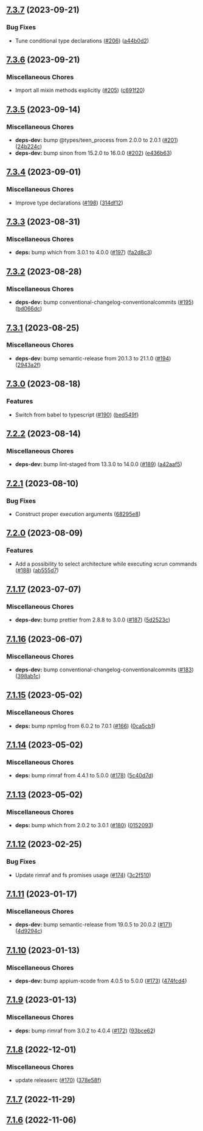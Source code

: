 ## [7.3.7](https://github.com/appium/node-simctl/compare/v7.3.6...v7.3.7) (2023-09-21)


### Bug Fixes

* Tune conditional type declarations ([#206](https://github.com/appium/node-simctl/issues/206)) ([a44b0d2](https://github.com/appium/node-simctl/commit/a44b0d2a57c6532c9feff3a65c46bd3a067d2bfb))

## [7.3.6](https://github.com/appium/node-simctl/compare/v7.3.5...v7.3.6) (2023-09-21)


### Miscellaneous Chores

* Import all mixin methods explicitly ([#205](https://github.com/appium/node-simctl/issues/205)) ([c691f20](https://github.com/appium/node-simctl/commit/c691f20ef4d843349b3c8ae0847b0a0d896482a0))

## [7.3.5](https://github.com/appium/node-simctl/compare/v7.3.4...v7.3.5) (2023-09-14)


### Miscellaneous Chores

* **deps-dev:** bump @types/teen_process from 2.0.0 to 2.0.1 ([#201](https://github.com/appium/node-simctl/issues/201)) ([24b224c](https://github.com/appium/node-simctl/commit/24b224cec5124990f5098f474bbffc4749830776))
* **deps-dev:** bump sinon from 15.2.0 to 16.0.0 ([#202](https://github.com/appium/node-simctl/issues/202)) ([e436b63](https://github.com/appium/node-simctl/commit/e436b632962a87cdea543e1395bd83307dd2427f))

## [7.3.4](https://github.com/appium/node-simctl/compare/v7.3.3...v7.3.4) (2023-09-01)


### Miscellaneous Chores

* Improve type declarations ([#198](https://github.com/appium/node-simctl/issues/198)) ([314df12](https://github.com/appium/node-simctl/commit/314df12dfa9f2e7afa06d67f211b3dffe84755dc))

## [7.3.3](https://github.com/appium/node-simctl/compare/v7.3.2...v7.3.3) (2023-08-31)


### Miscellaneous Chores

* **deps:** bump which from 3.0.1 to 4.0.0 ([#197](https://github.com/appium/node-simctl/issues/197)) ([fa2d8c3](https://github.com/appium/node-simctl/commit/fa2d8c344cc8623af2504fd8bc103f1e948183f4))

## [7.3.2](https://github.com/appium/node-simctl/compare/v7.3.1...v7.3.2) (2023-08-28)


### Miscellaneous Chores

* **deps-dev:** bump conventional-changelog-conventionalcommits ([#195](https://github.com/appium/node-simctl/issues/195)) ([bd066dc](https://github.com/appium/node-simctl/commit/bd066dc151dd205d4da36c1f65b71478958d1d07))

## [7.3.1](https://github.com/appium/node-simctl/compare/v7.3.0...v7.3.1) (2023-08-25)


### Miscellaneous Chores

* **deps-dev:** bump semantic-release from 20.1.3 to 21.1.0 ([#194](https://github.com/appium/node-simctl/issues/194)) ([2943a2f](https://github.com/appium/node-simctl/commit/2943a2f27095a9df2ec5965d3dd9dbd82d4c26ad))

## [7.3.0](https://github.com/appium/node-simctl/compare/v7.2.2...v7.3.0) (2023-08-18)


### Features

* Switch from babel to typescript ([#190](https://github.com/appium/node-simctl/issues/190)) ([bed549f](https://github.com/appium/node-simctl/commit/bed549f4be5c0261ebc2e479fdbed68db963fc15))

## [7.2.2](https://github.com/appium/node-simctl/compare/v7.2.1...v7.2.2) (2023-08-14)


### Miscellaneous Chores

* **deps-dev:** bump lint-staged from 13.3.0 to 14.0.0 ([#189](https://github.com/appium/node-simctl/issues/189)) ([a42aaf5](https://github.com/appium/node-simctl/commit/a42aaf5698deadc722c909c1e505b8fbeccaecb4))

## [7.2.1](https://github.com/appium/node-simctl/compare/v7.2.0...v7.2.1) (2023-08-10)


### Bug Fixes

* Construct proper execution arguments ([68295e8](https://github.com/appium/node-simctl/commit/68295e8247c0b11620fc231cc7e5f4ec143e363d))

## [7.2.0](https://github.com/appium/node-simctl/compare/v7.1.17...v7.2.0) (2023-08-09)


### Features

* Add a possibility to select architecture while executing xcrun commands ([#188](https://github.com/appium/node-simctl/issues/188)) ([ab555d7](https://github.com/appium/node-simctl/commit/ab555d73d855991360af842f140a4164af50b6a6))

## [7.1.17](https://github.com/appium/node-simctl/compare/v7.1.16...v7.1.17) (2023-07-07)


### Miscellaneous Chores

* **deps-dev:** bump prettier from 2.8.8 to 3.0.0 ([#187](https://github.com/appium/node-simctl/issues/187)) ([5d2523c](https://github.com/appium/node-simctl/commit/5d2523c823b686c2cb4207200d4b582bfb88120f))

## [7.1.16](https://github.com/appium/node-simctl/compare/v7.1.15...v7.1.16) (2023-06-07)


### Miscellaneous Chores

* **deps-dev:** bump conventional-changelog-conventionalcommits ([#183](https://github.com/appium/node-simctl/issues/183)) ([398ab1c](https://github.com/appium/node-simctl/commit/398ab1c7893eb6ef23040462e7e8282faf6ecda9))

## [7.1.15](https://github.com/appium/node-simctl/compare/v7.1.14...v7.1.15) (2023-05-02)


### Miscellaneous Chores

* **deps:** bump npmlog from 6.0.2 to 7.0.1 ([#166](https://github.com/appium/node-simctl/issues/166)) ([0ca5cb1](https://github.com/appium/node-simctl/commit/0ca5cb17c5c19c551325a7f5f7b877895d27cad2))

## [7.1.14](https://github.com/appium/node-simctl/compare/v7.1.13...v7.1.14) (2023-05-02)


### Miscellaneous Chores

* **deps:** bump rimraf from 4.4.1 to 5.0.0 ([#178](https://github.com/appium/node-simctl/issues/178)) ([5c40d7d](https://github.com/appium/node-simctl/commit/5c40d7dd3e7d213210a67fd5067f26c0324ff255))

## [7.1.13](https://github.com/appium/node-simctl/compare/v7.1.12...v7.1.13) (2023-05-02)


### Miscellaneous Chores

* **deps:** bump which from 2.0.2 to 3.0.1 ([#180](https://github.com/appium/node-simctl/issues/180)) ([0152093](https://github.com/appium/node-simctl/commit/0152093a7a2d3262d2da4c8f94c3b905bfbafce8))

## [7.1.12](https://github.com/appium/node-simctl/compare/v7.1.11...v7.1.12) (2023-02-25)


### Bug Fixes

* Update rimraf and fs promises usage ([#174](https://github.com/appium/node-simctl/issues/174)) ([3c2f510](https://github.com/appium/node-simctl/commit/3c2f5107dc51c92898afd44a0a2da99ddc65ed8b))

## [7.1.11](https://github.com/appium/node-simctl/compare/v7.1.10...v7.1.11) (2023-01-17)


### Miscellaneous Chores

* **deps-dev:** bump semantic-release from 19.0.5 to 20.0.2 ([#171](https://github.com/appium/node-simctl/issues/171)) ([4d9294c](https://github.com/appium/node-simctl/commit/4d9294c078e2746fd4d39f0d4f6ae8b572ad518b))

## [7.1.10](https://github.com/appium/node-simctl/compare/v7.1.9...v7.1.10) (2023-01-13)


### Miscellaneous Chores

* **deps-dev:** bump appium-xcode from 4.0.5 to 5.0.0 ([#173](https://github.com/appium/node-simctl/issues/173)) ([474fcd4](https://github.com/appium/node-simctl/commit/474fcd4a4c799edccd434793a8b002977bc05fd9))

## [7.1.9](https://github.com/appium/node-simctl/compare/v7.1.8...v7.1.9) (2023-01-13)


### Miscellaneous Chores

* **deps:** bump rimraf from 3.0.2 to 4.0.4 ([#172](https://github.com/appium/node-simctl/issues/172)) ([93bce62](https://github.com/appium/node-simctl/commit/93bce628ff65f53695f1c91a0cc13ed01428c3b9))

## [7.1.8](https://github.com/appium/node-simctl/compare/v7.1.7...v7.1.8) (2022-12-01)


### Miscellaneous Chores

* update releaserc ([#170](https://github.com/appium/node-simctl/issues/170)) ([378e58f](https://github.com/appium/node-simctl/commit/378e58fdfe10f163aaf0e2be510c12d20d440c17))

## [7.1.7](https://github.com/appium/node-simctl/compare/v7.1.6...v7.1.7) (2022-11-29)

## [7.1.6](https://github.com/appium/node-simctl/compare/v7.1.5...v7.1.6) (2022-11-06)
